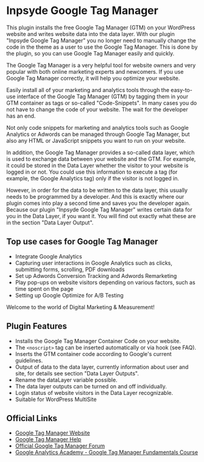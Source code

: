 # Inpsyde Google Tag Manager

This plugin installs the free Google Tag Manager (GTM) on your WordPress website and writes website data into the data layer. With our plugin "Inpsyde Google Tag Manager" you no longer need to manually change the code in the theme as a user to use the Google Tag Manager. This is done by the plugin, so you can use Google Tag Manager easily and quickly.

The Google Tag Manager is a very helpful tool for website owners and very popular with both online marketing experts and newcomers. If you use Google Tag Manager correctly, it will help you optimize your website.

Easily install all of your marketing and analytics tools through the easy-to-use interface of the Google Tag Manager (GTM) by tagging them in your GTM container as tags or so-called "Code-Snippets". In many cases you do not have to change the code of your website. The wait for the developer has an end.

Not only code snippets for marketing and analytics tools such as Google Analytics or Adwords can be managed through Google Tag Manager, but also any HTML or JavaScript snippets you want to run on your website.

In addition, the Google Tag Manager provides a so-called data layer, which is used to exchange data between your website and the GTM. For example, it could be stored in the Data Layer whether the visitor to your website is logged in or not. You could use this information to execute a tag (for example, the Google Analytics tag) only if the visitor is not logged in.

However, in order for the data to be written to the data layer, this usually needs to be programmed by a developer. And this is exactly where our plugin comes into play a second time and saves you the developer again. Because our plugin "Inpsyde Google Tag Manager" writes certain data for you in the Data Layer, if you want it. You will find out exactly what these are in the section "Data Layer Output".


## Top use cases for Google Tag Manager

* Integrate Google Analytics
* Capturing user interactions in Google Analytics such as clicks, submitting forms, scrolling, PDF downloads
* Set up Adwords Conversion Tracking and Adwords Remarketing
* Play pop-ups on website visitors depending on various factors, such as time spent on the page
* Setting up Google Optimize for A/B Testing

Welcome to the world of Digital Marketing & Measurement!

## Plugin Features

* Installs the Google Tag Manager Container Code on your website.
* The `<noscript>` tag can be inserted automatically or via hook (see FAQ).
* Inserts the GTM container code according to Google's current guidelines.
* Output of data to the data layer, currently information about user and site, for details see section "Data Layer Outputs".
* Rename the dataLayer variable possible.
* The data layer outputs can be turned on and off individually.
* Login status of website visitors in the Data Layer recognizable.
* Suitable for WordPress MultiSite

## Official Links

* [Google Tag Manager Website](https://www.google.com/analytics/tag-manager/)
* [Google Tag Manager Help](https://support.google.com/tagmanager/?hl=en#topic=3441530)
* [Official Google Tag Manager Forum](https://productforums.google.com/forum/#!forum/tag-manager)
* [Google Analytics Academy - Google Tag Manager Fundamentals Course](https://analytics.google.com/analytics/academy/)
